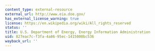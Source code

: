 ```yaml
---
content_type: external-resource
external_url: http://www.eia.doe.gov/
has_external_license_warning: true
license: https://en.wikipedia.org/wiki/All_rights_reserved
status: ''
title: U.S. Department of Energy, Energy Information Administration
uid: 827eac7c-f3fa-4a86-95ec-1415000bc536
wayback_url: ''
---
```

